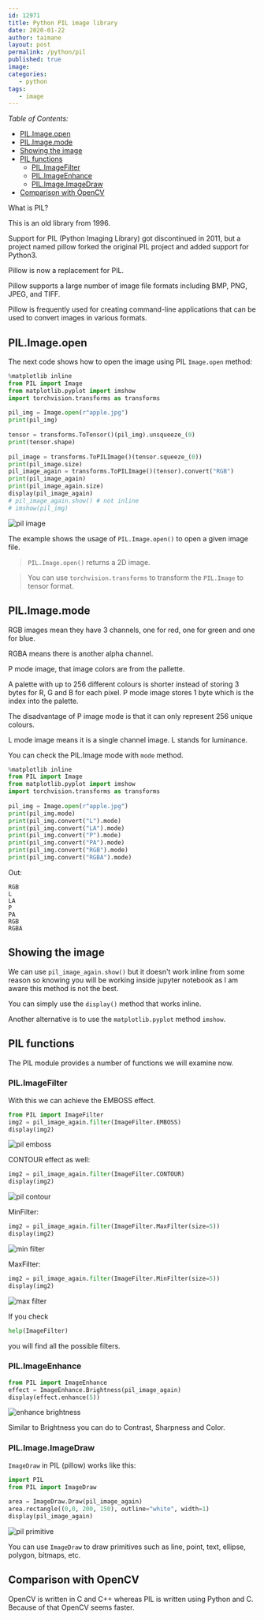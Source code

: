 ```yaml
---
id: 12971
title: Python PIL image library
date: 2020-01-22
author: taimane
layout: post
permalink: /python/pil
published: true
image: 
categories: 
   - python
tags:   
   - image
---
```


_Table of Contents:_

- [PIL.Image.open](#pilimageopen)
- [PIL.Image.mode](#pilimagemode)
- [Showing the image](#showing-the-image)
- [PIL functions](#pil-functions)
  - [PIL.ImageFilter](#pilimagefilter)
  - [PIL.ImageEnhance](#pilimageenhance)
  - [PIL.Image.ImageDraw](#pilimageimagedraw)
- [Comparison with OpenCV](#comparison-with-opencv)
 
What is PIL? 
 
This is an old library from 1996. 
 
Support for PIL (Python Imaging Library) got discontinued in 2011, but a project named pillow forked the original PIL project and added support for Python3.
 
Pillow is now a replacement for PIL.
 
Pillow supports a large number of image file formats including BMP, PNG, JPEG, and TIFF.
 
Pillow is frequently used for creating command-line applications that can be used to convert images in various formats.


 
## PIL.Image.open
 
The next code shows how to open the image using PIL `Image.open` method:
 
```python
%matplotlib inline
from PIL import Image
from matplotlib.pyplot import imshow 
import torchvision.transforms as transforms
 
pil_img = Image.open(r"apple.jpg")
print(pil_img)
 
tensor = transforms.ToTensor()(pil_img).unsqueeze_(0)
print(tensor.shape) 
 
pil_image = transforms.ToPILImage()(tensor.squeeze_(0))
print(pil_image.size)
pil_image_again = transforms.ToPILImage()(tensor).convert("RGB")
print(pil_image_again)
print(pil_image_again.size)
display(pil_image_again)
# pil_image_again.show() # not inline
# imshow(pil_img)
```
 
![pil image](/wp-content/uploads/2021/09/pil1.jpg)
 
The example shows the usage of `PIL.Image.open()` to open a given image file.
 
> `PIL.Image.open()` returns a 2D image.
 
> You can use `torchvision.transforms` to transform the `PIL.Image` to tensor format.


## PIL.Image.mode

RGB images mean they have 3 channels, one for red, one for green and one for blue. 

RGBA means there is another alpha channel.

P mode image, that image colors are from the pallette.

A palette with up to 256 different colours is shorter instead of storing 3 bytes for R, G and B for each pixel. P mode image stores 1 byte which is the index into the palette. 

The disadvantage of P image mode is that it can only represent 256 unique colours.

L mode image means it is a single channel image. L stands for luminance.

You can check the PIL.Image mode with `mode` method.

```python
%matplotlib inline
from PIL import Image
from matplotlib.pyplot import imshow 
import torchvision.transforms as transforms
 
pil_img = Image.open(r"apple.jpg")
print(pil_img.mode)
print(pil_img.convert("L").mode)
print(pil_img.convert("LA").mode)
print(pil_img.convert("P").mode)
print(pil_img.convert("PA").mode)
print(pil_img.convert("RGB").mode)
print(pil_img.convert("RGBA").mode)
```

Out:
```
RGB
L
LA
P
PA
RGB
RGBA
```

## Showing the image
 
We can use `pil_image_again.show()` but it doesn't work inline from some reason so knowing you will be working inside jupyter notebook as I am aware this method is not the best. 
 
You can simply use the `display()` method that works inline.
 
Another alternative is to use the `matplotlib.pyplot` method `imshow`.
 
## PIL functions
 
The PIL module provides a number of functions we will examine now.
 
 
### PIL.ImageFilter
 
With this we can achieve the EMBOSS effect.
 
```python
from PIL import ImageFilter
img2 = pil_image_again.filter(ImageFilter.EMBOSS)
display(img2)
```
 
![pil emboss](/wp-content/uploads/2021/09/pil_emboss.jpg)
 
CONTOUR effect as well:
 
```python
img2 = pil_image_again.filter(ImageFilter.CONTOUR)
display(img2)
```
 
![pil contour](/wp-content/uploads/2021/09/pil_contour.jpg)
 
MinFilter:
 
```python
img2 = pil_image_again.filter(ImageFilter.MaxFilter(size=5))
display(img2)
```
![min filter](/wp-content/uploads/2021/09/pil_minfilter.jpg)
 
 
MaxFilter:
 
```python
img2 = pil_image_again.filter(ImageFilter.MinFilter(size=5))
display(img2)
```
 
![max filter](/wp-content/uploads/2021/09/pil_maxfilter.jpg)
 
If you check 
 
```python
help(ImageFilter)
```
 
you will find all the possible filters.
 
### PIL.ImageEnhance 
 
```python
from PIL import ImageEnhance
effect = ImageEnhance.Brightness(pil_image_again)
display(effect.enhance(5))
```
 
![enhance brightness](/wp-content/uploads/2021/09/pil_enhance_brightness.jpg)
 
Similar to Brightness you can do to Contrast, Sharpness and Color.
 
### PIL.Image.ImageDraw
 
`ImageDraw` in PIL (pillow) works like this:
 
```python
import PIL
from PIL import ImageDraw
 
area = ImageDraw.Draw(pil_image_again)
area.rectangle((0,0, 200, 150), outline="white", width=1)
display(pil_image_again)
```
 
![pil primitive](/wp-content/uploads/2021/09/pil_primitive.jpg)
 
 
You can use `ImageDraw` to draw primitives such as line, point, text, ellipse, polygon, bitmaps, etc.
 
## Comparison with OpenCV
 
OpenCV is written in C and C++ whereas PIL is written using Python and C. Because of that OpenCV seems faster.

